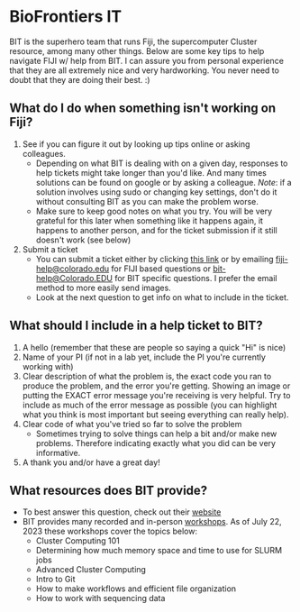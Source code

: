 # BioFrontiers IT

BIT is the superhero team that runs Fiji, the supercomputer Cluster resource, among many other things. Below are some key tips to help navigate FIJI w/ help from BIT. I can assure you from personal experience that they are all extremely nice and very hardworking. You never need to doubt that they are doing their best. :) 

## What do I do when something isn't working on Fiji?
1. See if you can figure it out by looking up tips online or asking colleagues.
	- Depending on what BIT is dealing with on a given day, responses to help tickets might take longer than you'd like. And many times solutions can be found on google or by asking a colleague. *Note*: if a solution involves using sudo or changing key settings, don't do it without consulting BIT as you can make the problem worse.
	- Make sure to keep good notes on what you try. You will be very grateful for this later when something like it happens again, it happens to another person, and for the ticket submission if it still doesn't work (see below)
2. Submit a ticket
	- You can submit a ticket either by clicking [this link](https://bit.colorado.edu/contact/#submit-a-ticket) or by emailing fiji-help@colorado.edu for FIJI based questions or bit-help@Colorado.EDU for BIT specific questions. I prefer the email method to more easily send images. 
	- Look at the next question to get info on what to include in the ticket.

## What should I include in a help ticket to BIT?
1. A hello (remember that these are people so saying a quick "Hi" is nice)
2. Name of your PI (if not in a lab yet, include the PI you're currently working with)
3. Clear description of what the problem is, the exact code you ran to produce the problem, and the error you're getting. Showing an image or putting the EXACT error message you're receiving is very helpful. Try to include as much of the error message as possible (you can highlight what you think is most important but seeing everything can really help).
4. Clear code of what you've tried so far to solve the problem
	- Sometimes trying to solve things can help a bit and/or make new problems. Therefore indicating exactly what you did can be very informative.
5. A thank you and/or have a great day!

## What resources does BIT provide?
- To best answer this question, check out their [website](https://bit.colorado.edu/)
- BIT provides many recorded and in-person [workshops](https://bit.colorado.edu/biofrontiers-computing/workshops/). As of July 22, 2023 these workshops cover the topics below:
	- Cluster Computing 101
	- Determining how much memory space and time to use for SLURM jobs
	- Advanced Cluster Computing
	- Intro to Git
	- How to make workflows and efficient file organization
	- How to work with sequencing data
